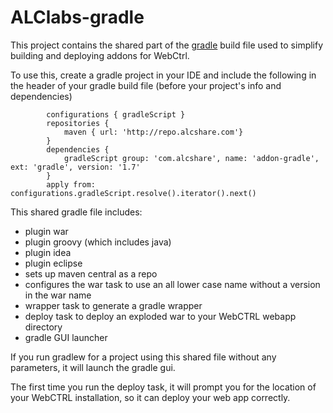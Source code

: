 ALClabs-gradle
==============

This project contains the shared part of the [gradle](http://www.gradle.org) build file used to simplify building and deploying addons for WebCtrl.

To use this, create a gradle project in your IDE and  include the following in the header of your gradle build file (before your project's info and dependencies)
```
        configurations { gradleScript }
        repositories { 
            maven { url: 'http://repo.alcshare.com'} 
        }
        dependencies { 
            gradleScript group: 'com.alcshare', name: 'addon-gradle', ext: 'gradle', version: '1.7' 
        }
        apply from: configurations.gradleScript.resolve().iterator().next()
```
This shared gradle file includes:

*   plugin war
*   plugin groovy (which includes java)
*   plugin idea
*   plugin eclipse
*   sets up maven central as a repo
*   configures the war task to use an all lower case name without a version in the war name
*   wrapper task to generate a gradle wrapper
*   deploy task to deploy an exploded war to your WebCTRL webapp directory
*   gradle GUI launcher

If you run gradlew for a project using this shared file without any parameters, it will launch the gradle gui.

The first time you run the deploy task, it will prompt you for the location of your WebCTRL installation, so it can deploy your web app correctly.

